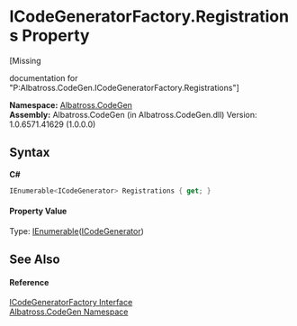 # ICodeGeneratorFactory.Registrations Property 
 

\[Missing <summary> documentation for "P:Albatross.CodeGen.ICodeGeneratorFactory.Registrations"\]

**Namespace:**&nbsp;<a href="DCDDD28E.md">Albatross.CodeGen</a><br />**Assembly:**&nbsp;Albatross.CodeGen (in Albatross.CodeGen.dll) Version: 1.0.6571.41629 (1.0.0.0)

## Syntax

**C#**<br />
``` C#
IEnumerable<ICodeGenerator> Registrations { get; }
```


#### Property Value
Type: <a href="http://msdn2.microsoft.com/en-us/library/9eekhta0" target="_blank">IEnumerable</a>(<a href="E61B69D.md">ICodeGenerator</a>)

## See Also


#### Reference
<a href="1FFDA092.md">ICodeGeneratorFactory Interface</a><br /><a href="DCDDD28E.md">Albatross.CodeGen Namespace</a><br />